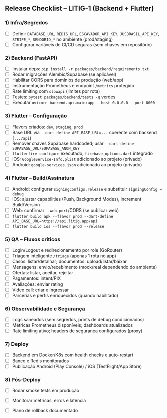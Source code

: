 ## Release Checklist – LITIG-1 (Backend + Flutter)

### 1) Infra/Segredos
- [ ] Definir `DATABASE_URL`, `REDIS_URL`, `ESCAVADOR_API_KEY`, `JUSBRASIL_API_KEY`, `STRIPE_*`, `SENDGRID_*` no ambiente (prod/staging)
- [ ] Configurar variáveis de CI/CD seguras (sem chaves em repositório)

### 2) Backend (FastAPI)
- [ ] Instalar deps: `pip install -r packages/backend/requirements.txt`
- [ ] Rodar migrações Alembic/Supabase (se aplicável)
- [ ] Habilitar CORS para domínios de produção (web/app)
- [ ] Instrumentação Prometheus e endpoint `/metrics` protegido
- [ ] Rate limiting com `slowapi` (limites por rota)
- [ ] Testes: `pytest packages/backend/tests -q` verdes
- [ ] Executar `uvicorn backend.api.main:app --host 0.0.0.0 --port 8000`

### 3) Flutter – Configuração
- [ ] Flavors criados: `dev`, `staging`, `prod`
- [ ] Base URL via `--dart-define API_BASE_URL=...` coerente com backend (`.../api`)
- [ ] Remover chaves Supabase hardcoded; usar `--dart-define SUPABASE_URL/SUPABASE_ANON_KEY`
- [ ] `flutterfire configure` executado; `firebase_options.dart` integrado
- [ ] iOS: `GoogleService-Info.plist` adicionado ao projeto (privado)
- [ ] Android: `google-services.json` adicionado ao projeto (privado)

### 4) Flutter – Build/Assinatura
- [ ] Android: configurar `signingConfigs.release` e substituir `signingConfig = debug`
- [ ] iOS: ajustar capabilities (Push, Background Modes), increment Build/Version
- [ ] Web: confirmar `--web-port`/CORS (se publicar web)
- [ ] `flutter build apk --flavor prod --dart-define API_BASE_URL=https://api.litig.app/api`
- [ ] `flutter build ios --flavor prod --release`

### 5) QA – Fluxos críticos
- [ ] Login/Logout e redirecionamento por role (GoRouter)
- [ ] Triagem inteligente `/triage` (apenas 1 rota no app)
- [ ] Casos: listar/detalhar; documentos: upload/listar/baixar
- [ ] Mensagens: envio/recebimento (mock/real dependendo do ambiente)
- [ ] Ofertas: listar, aceitar, rejeitar
- [ ] Pagamentos: intent/PIX
- [ ] Avaliações: enviar rating
- [ ] Video call: criar e ingressar
- [ ] Parcerias e perfis enriquecidos (quando habilitado)

### 6) Observabilidade e Segurança
- [ ] Logs saneados (sem segredos, prints de debug condicionados)
- [ ] Métricas Prometheus disponíveis; dashboards atualizados
- [ ] Rate limiting ativo; headers de segurança configurados (proxy)

### 7) Deploy
- [ ] Backend em Docker/K8s com health checks e auto-restart
- [ ] Banco e Redis monitorados
- [ ] Publicação Android (Play Console) / iOS (TestFlight/App Store)

### 8) Pós-Deploy
- [ ] Rodar smoke tests em produção
- [ ] Monitorar métricas, erros e latência
- [ ] Plano de rollback documentado


